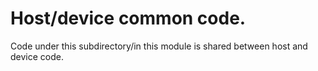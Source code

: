 # Host/device common code.

Code under this subdirectory/in this module is shared between host and device code.

